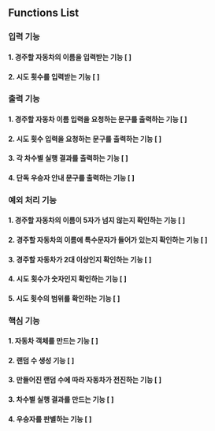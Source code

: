 ## Functions List

### 입력 기능
#### 1. 경주할 자동차의 이름을 입력받는 기능 [ ]
#### 2. 시도 횟수를 입력받는 기능 [ ]

### 출력 기능
#### 1. 경주할 자동차 이름 입력을 요청하는 문구를 출력하는 기능 [ ]
#### 2. 시도 횟수 입력을 요청하는 문구를 출력하는 기능 [ ]
#### 3. 각 차수별 실행 결과를 출력하는 기능 [ ]
#### 4. 단독 우승자 안내 문구를 출력하는 기능 [ ]

### 예외 처리 기능
#### 1. 경주할 자동차의 이름이 5자가 넘지 않는지 확인하는 기능 [ ]
#### 2. 경주할 자동차의 이름에 특수문자가 들어가 있는지 확인하는 기능 [ ]
#### 3. 경주할 자동차가 2대 이상인지 확인하는 기능 [ ]
#### 4. 시도 횟수가 숫자인지 확인하는 기능 [ ]
#### 5. 시도 횟수의 범위를 확인하는 기능 [ ]

### 핵심 기능
#### 1. 자동차 객체를 만드는 기능 [ ]
#### 2. 랜덤 수 생성 기능 [ ]
#### 3. 만들어진 랜덤 수에 따라 자동차가 전진하는 기능 [ ]
#### 3. 차수별 실행 결과를 만드는 기능 [ ]
#### 4. 우승자를 판별하는 기능 [ ]
